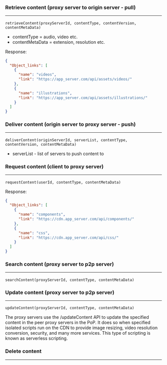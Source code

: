 ### Retrieve content (proxy server to origin server - pull) <hr />
`
retrieveContent(proxyServerId, contentType, contentVersion, contentMetaData)
`

- contentType = audio, video etc.
- contentMetaData = extension, resolution etc.

Response:
```json
{
  "Object_links": [
    {
      "name": "videos",
      "link": "https://app_server.com/api/assets/videos/"
    },
    {
      "name": "illustrations",
      "link": "https://app_server.com/api/assets/illustrations/"
    }
  ]
}
```

### Deliver content (origin server to proxy server - push) <hr />
`
deliverContent(originServerId, serverList, contentType, contentVersion, contentMetaData)
`

- serverList - list of servers to push content to


### Request content (client to proxy server) <hr />
`
requestContent(userId, contentType, contentMetaData)
`

Response:
```json
{
  "Object_links": [
    {
      "name": "components",
      "link": "https://cdn.app_server.com/api/components/"
    },
    {
      "name": "css",
      "link": "https://cdn.app_server.com/api/css/"
    }
  ]
}
```

### Search content (proxy server to p2p server) <hr />
`
searchContent(proxyServerId, contentType, contentMetaData)
`

### Update content (proxy server to p2p server) <hr />
`
updateContent(proxyServerId, contentType, contentMetaData)
`

The proxy servers use the /updateContent API to update the specified content in the peer proxy servers in the PoP. It does so when specified isolated scripts run on the CDN to provide image resizing, video resolution conversion, security, and many more services. This type of scripting is known as serverless scripting.

### Delete content  <hr />


